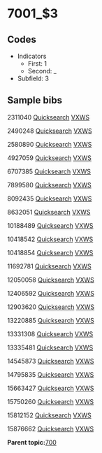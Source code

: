 # 7001\_$3

## Codes

-   Indicators
    -   First: 1
    -   Second: \_
-   Subfield: 3

## Sample bibs

2311040 [Quicksearch](https://search.library.yale.edu/catalog/2311040) [VXWS](http://prodorbis.library.yale.edu:7014/vxws/GetHoldingsService?bibId=2311040)

2490248 [Quicksearch](https://search.library.yale.edu/catalog/2490248) [VXWS](http://prodorbis.library.yale.edu:7014/vxws/GetHoldingsService?bibId=2490248)

2580890 [Quicksearch](https://search.library.yale.edu/catalog/2580890) [VXWS](http://prodorbis.library.yale.edu:7014/vxws/GetHoldingsService?bibId=2580890)

4927059 [Quicksearch](https://search.library.yale.edu/catalog/4927059) [VXWS](http://prodorbis.library.yale.edu:7014/vxws/GetHoldingsService?bibId=4927059)

6707385 [Quicksearch](https://search.library.yale.edu/catalog/6707385) [VXWS](http://prodorbis.library.yale.edu:7014/vxws/GetHoldingsService?bibId=6707385)

7899580 [Quicksearch](https://search.library.yale.edu/catalog/7899580) [VXWS](http://prodorbis.library.yale.edu:7014/vxws/GetHoldingsService?bibId=7899580)

8092435 [Quicksearch](https://search.library.yale.edu/catalog/8092435) [VXWS](http://prodorbis.library.yale.edu:7014/vxws/GetHoldingsService?bibId=8092435)

8632051 [Quicksearch](https://search.library.yale.edu/catalog/8632051) [VXWS](http://prodorbis.library.yale.edu:7014/vxws/GetHoldingsService?bibId=8632051)

10188489 [Quicksearch](https://search.library.yale.edu/catalog/10188489) [VXWS](http://prodorbis.library.yale.edu:7014/vxws/GetHoldingsService?bibId=10188489)

10418542 [Quicksearch](https://search.library.yale.edu/catalog/10418542) [VXWS](http://prodorbis.library.yale.edu:7014/vxws/GetHoldingsService?bibId=10418542)

10418854 [Quicksearch](https://search.library.yale.edu/catalog/10418854) [VXWS](http://prodorbis.library.yale.edu:7014/vxws/GetHoldingsService?bibId=10418854)

11692781 [Quicksearch](https://search.library.yale.edu/catalog/11692781) [VXWS](http://prodorbis.library.yale.edu:7014/vxws/GetHoldingsService?bibId=11692781)

12050058 [Quicksearch](https://search.library.yale.edu/catalog/12050058) [VXWS](http://prodorbis.library.yale.edu:7014/vxws/GetHoldingsService?bibId=12050058)

12406592 [Quicksearch](https://search.library.yale.edu/catalog/12406592) [VXWS](http://prodorbis.library.yale.edu:7014/vxws/GetHoldingsService?bibId=12406592)

12903620 [Quicksearch](https://search.library.yale.edu/catalog/12903620) [VXWS](http://prodorbis.library.yale.edu:7014/vxws/GetHoldingsService?bibId=12903620)

13220885 [Quicksearch](https://search.library.yale.edu/catalog/13220885) [VXWS](http://prodorbis.library.yale.edu:7014/vxws/GetHoldingsService?bibId=13220885)

13331308 [Quicksearch](https://search.library.yale.edu/catalog/13331308) [VXWS](http://prodorbis.library.yale.edu:7014/vxws/GetHoldingsService?bibId=13331308)

13335481 [Quicksearch](https://search.library.yale.edu/catalog/13335481) [VXWS](http://prodorbis.library.yale.edu:7014/vxws/GetHoldingsService?bibId=13335481)

14545873 [Quicksearch](https://search.library.yale.edu/catalog/14545873) [VXWS](http://prodorbis.library.yale.edu:7014/vxws/GetHoldingsService?bibId=14545873)

14795835 [Quicksearch](https://search.library.yale.edu/catalog/14795835) [VXWS](http://prodorbis.library.yale.edu:7014/vxws/GetHoldingsService?bibId=14795835)

15663427 [Quicksearch](https://search.library.yale.edu/catalog/15663427) [VXWS](http://prodorbis.library.yale.edu:7014/vxws/GetHoldingsService?bibId=15663427)

15750260 [Quicksearch](https://search.library.yale.edu/catalog/15750260) [VXWS](http://prodorbis.library.yale.edu:7014/vxws/GetHoldingsService?bibId=15750260)

15812152 [Quicksearch](https://search.library.yale.edu/catalog/15812152) [VXWS](http://prodorbis.library.yale.edu:7014/vxws/GetHoldingsService?bibId=15812152)

15876662 [Quicksearch](https://search.library.yale.edu/catalog/15876662) [VXWS](http://prodorbis.library.yale.edu:7014/vxws/GetHoldingsService?bibId=15876662)

**Parent topic:**[700](../../tags/700/700.md)

